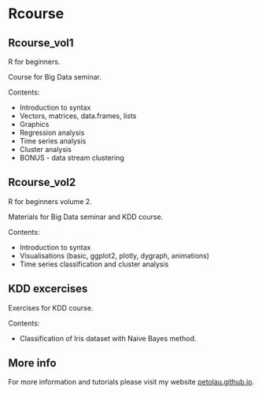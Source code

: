 # Rcourse

## Rcourse_vol1

R for beginners.

Course for Big Data seminar.

Contents:
 - Introduction to syntax
 - Vectors, matrices, data.frames, lists
 - Graphics
 - Regression analysis
 - Time series analysis
 - Cluster analysis
 - BONUS - data stream clustering

## Rcourse_vol2

R for beginners volume 2.

Materials for Big Data seminar and KDD course.

Contents:
 - Introduction to syntax
 - Visualisations (basic, ggplot2, plotly, dygraph, animations)
 - Time series classification and cluster analysis

## KDD excercises

Exercises for KDD course.

Contents:
 - Classification of Iris dataset with Naive Bayes method.

## More info

For more information and tutorials please visit my website [petolau.github.io](https://petolau.github.io/).
